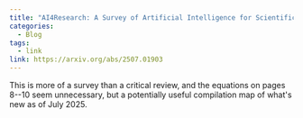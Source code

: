 ```yaml
---
title: "AI4Research: A Survey of Artificial Intelligence for Scientific Research"
categories:
  - Blog
tags:
  - link
link: https://arxiv.org/abs/2507.01903
---
```


This is more of a survey than a critical review, and the equations on pages 8--10 seem unnecessary, but a potentially useful compilation map of what's new as of July 2025.